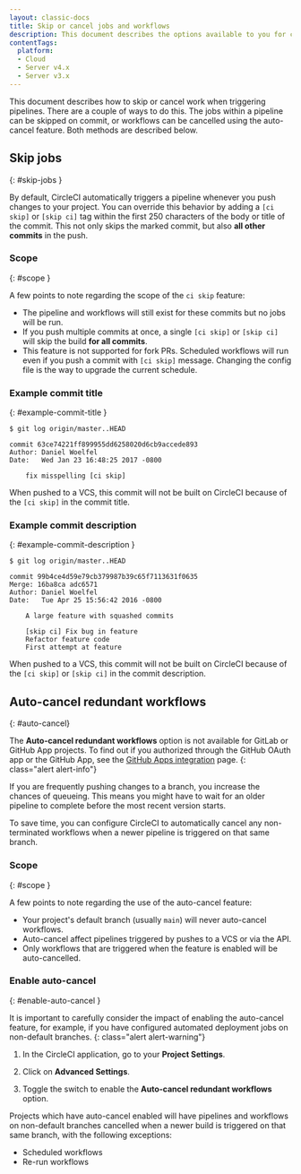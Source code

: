 ```yaml
---
layout: classic-docs
title: Skip or cancel jobs and workflows
description: This document describes the options available to you for controlling when work is automatically carried out on your project, by skipping jobs or auto-cancelling workflows.
contentTags:
  platform:
  - Cloud
  - Server v4.x
  - Server v3.x
---
```


This document describes how to skip or cancel work when triggering pipelines. There are a couple of ways to do this. The jobs within a pipeline can be skipped on commit, or workflows can be cancelled using the auto-cancel feature. Both methods are described below.

## Skip jobs
{: #skip-jobs }

By default, CircleCI automatically triggers a pipeline whenever you push changes to your project. You can override this behavior by adding a `[ci skip]` or `[skip ci]` tag within the first 250 characters of the body or title of the commit. This not only skips the marked commit, but also **all other commits** in the push.

### Scope
{: #scope }

A few points to note regarding the scope of the `ci skip` feature:

* The pipeline and workflows will still exist for these commits but no jobs will be run.
* If you push multiple commits at once, a single `[ci skip]` or `[skip ci]` will skip the build **for all commits**.
* This feature is not supported for fork PRs. Scheduled workflows will run even if you push a commit with `[ci skip]` message. Changing the config file is the way to upgrade the current schedule.

### Example commit title
{: #example-commit-title }

```shell
$ git log origin/master..HEAD

commit 63ce74221ff899955dd6258020d6cb9accede893
Author: Daniel Woelfel
Date:   Wed Jan 23 16:48:25 2017 -0800

    fix misspelling [ci skip]
```

When pushed to a VCS, this commit will not be built on CircleCI because of the `[ci skip]` in the commit title.

### Example commit description
{: #example-commit-description }

```shell
$ git log origin/master..HEAD

commit 99b4ce4d59e79cb379987b39c65f7113631f0635
Merge: 16ba8ca adc6571
Author: Daniel Woelfel
Date:   Tue Apr 25 15:56:42 2016 -0800

    A large feature with squashed commits

    [skip ci] Fix bug in feature
    Refactor feature code
    First attempt at feature
```

When pushed to a VCS, this commit will not be built on CircleCI because of the `[ci skip]` or `[skip ci]` in the commit description.

## Auto-cancel redundant workflows
{: #auto-cancel}

The **Auto-cancel redundant workflows** option is not available for GitLab or GitHub App projects. To find out if you authorized through the GitHub OAuth app or the GitHub App, see the [GitHub Apps integration](/docs/github-apps-integration/) page.
{: class="alert alert-info"}

If you are frequently pushing changes to a branch, you increase the chances of queueing. This means you might have to wait for an older pipeline to complete before the most recent version starts.

To save time, you can configure CircleCI to automatically cancel any non-terminated workflows when a newer pipeline is triggered on that same branch.

### Scope
{: #scope }

A few points to note regarding the use of the auto-cancel feature:

* Your project's default branch (usually `main`) will never auto-cancel workflows.
* Auto-cancel affect pipelines triggered by pushes to a VCS or via the API.
* Only workflows that are triggered when the feature is enabled will be auto-cancelled.

### Enable auto-cancel
{: #enable-auto-cancel }

It is important to carefully consider the impact of enabling the auto-cancel feature, for example, if you have configured automated deployment jobs on non-default branches.
{: class="alert alert-warning"}

1. In the CircleCI application, go to your **Project Settings**.

2. Click on **Advanced Settings**.

3. Toggle the switch to enable the **Auto-cancel redundant workflows** option.

Projects which have auto-cancel enabled will have pipelines and workflows on non-default branches cancelled when a newer build is triggered on that same branch, with the following exceptions:

* Scheduled workflows
* Re-run workflows